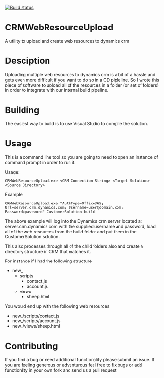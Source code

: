 [![Build status](https://ci.appveyor.com/api/projects/status/w4kk1co6igx7t3tu/branch/master?svg=true)](https://ci.appveyor.com/project/rbnswartz/crmwebresourceupload/branch/master)
# CRMWebResourceUpload
A utility to upload and create web resources to dynamics crm

# Desciption
Uploading multiple web resources to dynamics crm is a bit of a hassle and gets even more difficult if you want to do so in 
a CD pipleline. So I wrote this piece of software to upload all of the resources in a folder (or set of folders) in order to integrate
with our internal build pipeline.

# Building
The easiest way to build is to use Visual Studio to compile the solution.

# Usage
This is a command line tool so you are going to need to open an instance of command prompt in order to run it.

Usage:

`CRMWebResourceUpload.exe <CRM Connection String> <Target Solution> <Source Directory>`

Example:

`CRMWebResourceUpload.exe "AuthType=Office365; Url=server.crm.dynamics.com; Username=user@domain.com; Password=password" CustomerSolution build`

The above example will log into the Dynamics crm server located at server.crm.dynamics.com 
with the supplied username and password, load all of the web resources from the build 
folder and put them in the CustomerSolution solution. 

This also processes through all of the child folders also and create a directory structure in CRM that matches it. 

For instance if I had the following structure
- new_
    - scripts
        - contact.js
        - account.js
    - views
        - sheep.html

You would end up with the following  web resources

- new_/scripts/contact.js
- new_/scripts/account.js
- new_/views/sheep.html

# Contributing
If you find a bug or need additional functionality please submit an issue. If you are feeling
generous or adventurous feel free to fix bugs or add functionlity in your own fork and send us
a pull request.
